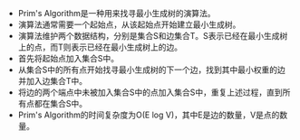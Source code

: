 

- Prim's Algorithm是一种用来找寻最小生成树的演算法。
- 演算法通常需要一个起始点，从该起始点开始建立最小生成树。
- 演算法维护两个数据结构，分别是集合S和边集合T。S表示已经在最小生成树上的点，而T则表示已经在最小生成树上的边。
- 首先将起始点加入集合S中。
- 从集合S中的所有点开始找寻最小生成树的下一个边，找到其中最小权重的边并加入边集合T中。
- 将边的两个端点中未被加入集合S中的点加入集合S中，重复上述过程，直到所有点都在集合S中。
- Prim's Algorithm的时间复杂度为O(E log V)，其中E是边的数量，V是点的数量。
